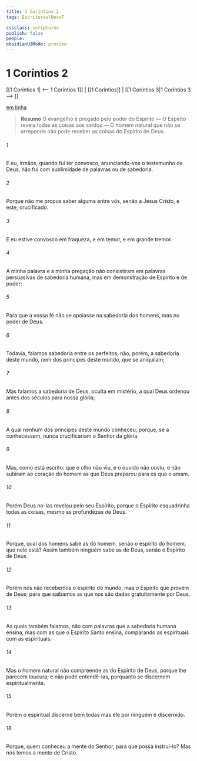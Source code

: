 ```yaml
---
title: 1 Coríntios 2
tags: Escrituras\NovoT

cssclass: scriptures
publish: false
people:
obsidianUIMode: preview
---
```


# 1 Coríntios 2
[[1 Coríntios 1| <-- 1 Coríntios 1]] | [[1 Coríntios]] | [[1 Coríntios 3|1 Coríntios 3 --> ]]

[em linha](https://churchofjesuschrist.org/study/scriptures/nt/1-cor/2?lang=por)

> __Resumo__
O evangelho é pregado pelo poder do Espírito — O Espírito revela todas as coisas aos santos — O homem natural que não se arrepende não pode receber as coisas do Espírito de Deus.

###### 1 
E eu, irmãos, quando fui ter convosco, anunciando-vos o testemunho de Deus, não fui com sublimidade de palavras ou de sabedoria.

###### 2 
Porque não me propus saber  alguma entre vós, senão a Jesus Cristo, e este, crucificado.

###### 3 
E eu estive convosco em fraqueza, e em temor, e em grande tremor.

###### 4 
A minha palavra e a minha pregação não consistiram em palavras persuasivas de sabedoria humana, mas em demonstração de Espírito e de poder;

###### 5 
Para que a vossa fé não se apoiasse na sabedoria dos homens, mas no poder de Deus.

###### 6 
Todavia, falamos sabedoria entre os perfeitos; não, porém, a sabedoria deste mundo, nem dos príncipes deste mundo, que se aniquilam;

###### 7 
Mas falamos a sabedoria de Deus, oculta em mistério, a qual Deus ordenou antes dos séculos para nossa glória;

###### 8 
A qual nenhum dos príncipes deste mundo conheceu; porque, se a conhecessem, nunca crucificariam o Senhor da glória.

###### 9 
Mas, como está escrito:  que o olho não viu, e o ouvido não ouviu, e não subiram ao coração do homem  as que Deus preparou para os que o amam.

###### 10 
Porém Deus no-las revelou pelo seu Espírito; porque o Espírito esquadrinha todas as coisas, mesmo as profundezas de Deus.

###### 11 
Porque, qual dos homens sabe as  do homem, senão o espírito do homem, que nele está? Assim também ninguém sabe as  de Deus, senão o Espírito de Deus.

###### 12 
Porém nós não recebemos o espírito do mundo, mas o Espírito que provém de Deus; para que saibamos as  que nos são dadas gratuitamente por Deus.

###### 13 
As quais também falamos, não com palavras que a sabedoria humana ensina, mas com as que o Espírito Santo ensina, comparando as  espirituais com as espirituais.

###### 14 
Mas o homem natural não compreende as  do Espírito de Deus, porque lhe parecem loucura; e não pode entendê-las, porquanto se discernem espiritualmente.

###### 15 
Porém o espiritual discerne bem todas  mas ele por ninguém é discernido.

###### 16 
Porque, quem conheceu a mente do Senhor, para que possa instruí-lo? Mas nós temos a mente de Cristo.

